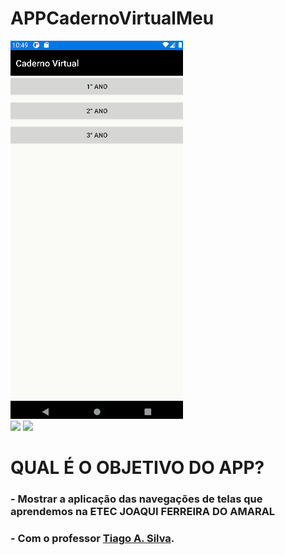 # APPCadernoVirtualMeu

![Cadern](https://github.com/PERNOCA1/APPCadernoVirtualMeu/blob/master/APPCadernoVirtualMeu/APPCadernoVirtualMeu.Android/Assets/img/cadern.gif)<br>
<img src="https://img.shields.io/badge/C%23-239120?style=for-the-badge&logo=c-sharp&logoColor=white"/>
<img src="https://img.shields.io/badge/Xamarin-3498DB?style=for-the-badge&logo=xamarin&logoColor=white"/>

# QUAL É O OBJETIVO DO APP?
### - Mostrar a aplicação das navegações de telas que aprendemos na ETEC JOAQUI FERREIRA DO AMARAL
### - Com o professor [Tiago A. Silva](https://github.com/tiagotas).
